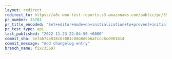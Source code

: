 ```yaml
---
layout: redirect
redirect_to: https://a8c-woo-test-reports.s3.amazonaws.com/public/pr/35701/api/index.html
pr_number: 35701
pr_title_encoded: "Set+editor+mode+on+initialization+to+prevent+initial+text+editor+focus"
pr_test_type: api
last_published: "2022-11-23 22:04:50 +0000"
commit_sha: 5efab72e018c63001c08b8d6b6afccc6cd901614
commit_message: "Add changelog entry"
branch_name: fix/35697
---
```

